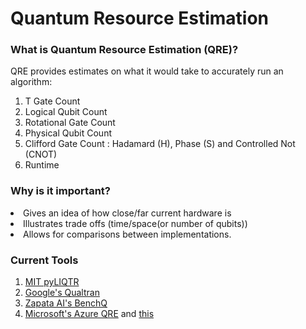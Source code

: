 # Quantum Resource Estimation


### What is Quantum Resource Estimation (QRE)?

QRE provides estimates on what it would take to accurately run an algorithm:
1. T Gate Count
2. Logical Qubit Count
3. Rotational Gate Count
4. Physical Qubit Count
5. Clifford Gate Count : Hadamard (H), Phase (S) and Controlled Not (CNOT)
6. Runtime 


### Why is it important?
<li> Gives an idea of how close/far current hardware is</li>
<li> Illustrates trade offs (time/space(or number of qubits))</li>
<li> Allows for comparisons between implementations.</li>


### Current Tools

1. [MIT pyLIQTR](https://github.com/isi-usc-edu/pyLIQTR)
2. [Google's Qualtran](https://github.com/quantumlib/Qualtran)
3. [Zapata AI's BenchQ](https://github.com/zapatacomputing/benchq)
4. [Microsoft's Azure QRE](https://learn.microsoft.com/en-us/azure/quantum/intro-to-resource-estimation) and [this](https://github.com/microsoft/Quantum/tree/main/samples/azure-quantum/resource-estimation)

   
